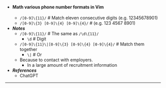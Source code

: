 - #### Math various phone number formats in Vim
    - `/[0-9]\{11}/` # Match eleven consecutive digits (e.g. 12345678901)
    - `/[0-9]\{3} [0-9]\{4} [0-9]\{4}/` # (e.g. 123 4567 8901)
- ***Notes***
    - `/[0-9]\{11}/` # The same as `/\d\{11}/`
        - `\d` # Digit
    - `/[0-9]\{11}\|[0-9]\{3} [0-9]\{4} [0-9]\{4}/` # Match them together
        - `\|` # Or
    - Because to contact with employers.
        - In a large amount of recruitment information
- ***References***
    - ChatGPT
- ---
